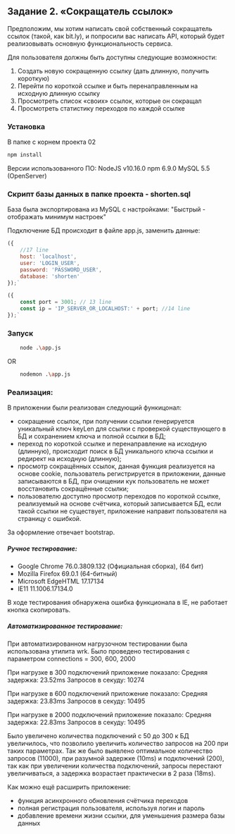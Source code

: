 ## Задание 2. «Сокращатель ссылок»
Предположим, мы хотим написать свой собственный сокращатель ссылок (такой,
как bit.ly), и попросили вас написать API, который будет реализовывать
основную функциональность сервиса.

Для пользователя должны быть доступны следующие возможности:

1. Создать новую сокращенную ссылку (дать длинную, получить короткую)
2. Перейти по короткой ссылке и быть перенаправленным на исходную длинную ссылку
3. Просмотреть список «своих» ссылок, которые он сокращал
4. Просмотреть статистику переходов по каждой ссылке

### Установка
В папке с корнем проекта 02
```bash
npm install
```

Версии использованного ПО:
NodeJS v10.16.0
npm 6.9.0
MySQL 5.5 (OpenServer)

### Скрипт базы данных в папке проекта - shorten.sql
База была экспортирована из MySQL с настройками: "Быстрый - отображать минимум настроек"

Подключение БД происходит в файле app.js, заменить данные:
```javascript
({
    //17 line
    host: 'localhost', 
    user: 'LOGIN_USER', 
    password: 'PASSWORD_USER', 
    database: 'shorten'
});`
```

```javascript
({
    const port = 3001; // 13 line
    const ip = 'IP_SERVER_OR_LOCALHOST:' + port; //14 line
});`
```

### Запуск

```bash
    node .\app.js
```
OR
```bash
    nodemon .\app.js
```

### Реализация:
В приложении были реализован следующий функицонал:
- сокращение ссылок, при получении ссылки генерируется уникальный ключ keyLen для ссылки с проверкой существующего в БД и сохранением ключа и полной ссылки в БД;
- переход по короткой ссылке и перенаправление на исходную (длинную), происходит поиск в БД уникального ключа ссылки и редирект на исходную (длинную);
- просмотр сокращённых ссылок, данная функция реализуется на основе cookie, пользователь регистрируется в приложении, данные записываются в БД, при очищении кук пользователь не может восстановить сокращённые ссылки;
- пользователю доступно просмотр переходов по короткой ссылке, реализуемый на основе счётчика, который записывается БД, если такой ссылки не существует, приложение направит пользователя на страницу с ошибкой.

За оформление отвечает bootstrap.

##### Ручное тестирование:
- Google Chrome 76.0.3809.132 (Официальная сборка), (64 бит)
- Mozilla Firefox 69.0.1 (64-битный)
- Microsoft EdgeHTML 17.17134
- IE11 11.1006.17134.0

В ходе тестирования обнаружена ошибка функционала в IE, не работает кнопка скопировать.

##### Автоматизированное тестирование:
При автоматизированном нагрузочном тестировании была использована утилита wrk.
Было проведено тестирования с параметром connections  = 300, 600, 2000

При нагрузке в 300 подключений приложение показало:
Средняя задержка: 23.52ms
Запросов в секуду: 10274

При нагрузке в 600 подключений приложение показало:
Средняя задержка: 23.83ms
Запросов в секуду: 10495

При нагрузке в 2000 подключений приложение показало:
Средняя задержка: 22.83ms
Запросов в секуду: 10495

Было увеличено количества подключений с 50 до 300 к БД увеличилось, что позволило увеличить количество запросов на 200 при таких параметрах.
Так же было выявлено оптимальное количество запросов (11000), при разумной задержке (10ms) и подключений (200), так как при увеличении количества подключений, 
запросы перестают увеличиваться, а задержка возрастает практически в 2 раза (18ms).


Как можно ещё расширить приложение:
- функция асинхронного обновления счётчика переходов
- полная регистрация пользователя, используя логин и пароль
- добавление времени жизни ссылки, для уменьшения размера базы данных


